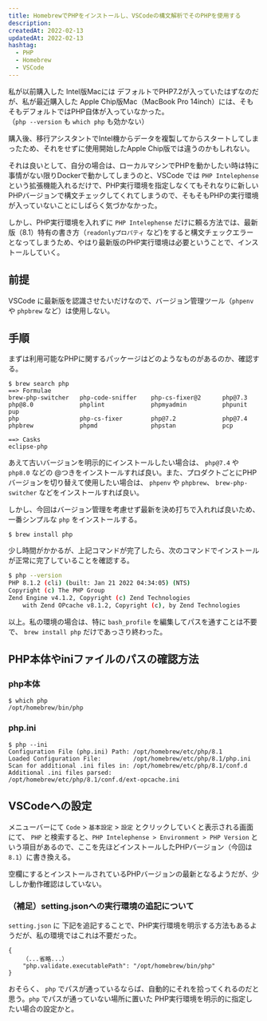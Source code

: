 ```yaml
---
title: HomebrewでPHPをインストールし、VSCodeの構文解析でそのPHPを使用する
description:
createdAt: 2022-02-13
updatedAt: 2022-02-13
hashtag: 
  - PHP
  - Homebrew
  - VSCode
---
```


私が以前購入した Intel版Macには デフォルトでPHP7.2が入っていたはずなのだが、私が最近購入した Apple Chip版Mac（MacBook Pro 14inch）には、そもそもデフォルトではPHP自体が入っていなかった。  
（`php --version` も `which php` も効かない）

購入後、移行アシスタントでIntel機からデータを複製してからスタートしてしまったため、それをせずに使用開始したApple Chip版では違うのかもしれない。

それは良いとして、自分の場合は、ローカルマシンでPHPを動かしたい時は特に事情がない限りDockerで動かしてしまうのと、VSCode では `PHP Intelephense` という拡張機能入れるだけで、PHP実行環境を指定しなくてもそれなりに新しいPHPバージョンで構文チェックしてくれてしまうので、そもそもPHPの実行環境が入っていないことにしばらく気づかなかった。

しかし、PHP実行環境を入れずに `PHP Intelephense` だけに頼る方法では、最新版（8.1）特有の書き方（`readonlyプロパティ` など)をすると構文チェックエラーとなってしまうため、やはり最新版のPHP実行環境は必要ということで、インストールしていく。

## 前提

VSCode に最新版を認識させたいだけなので、バージョン管理ツール（`phpenv` や `phpbrew` など）は使用しない。

## 手順

まずは利用可能なPHPに関するパッケージはどのようなものがあるのか、確認する。

```bash[bash]
$ brew search php
==> Formulae
brew-php-switcher   php-code-sniffer    php-cs-fixer@2      php@7.3             php@8.0             phplint             phpmyadmin          phpunit             pup
php                 php-cs-fixer        php@7.2             php@7.4             phpbrew             phpmd               phpstan             pcp

==> Casks
eclipse-php                         
```

あえて古いバージョンを明示的にインストールしたい場合は、 `php@7.4` や `php8.0` などの @つきをインストールすれば良い。また、プロダクトごとにPHPバージョンを切り替えて使用したい場合は、 `phpenv` や `phpbrew`、 `brew-php-switcher` などをインストールすれば良い。

しかし、今回はバージョン管理を考慮せず最新を決め打ちで入れれば良いため、一番シンプルな `php` をインストールする。

```bash[bash]
$ brew install php
```

少し時間がかかるが、上記コマンドが完了したら、次のコマンドでインストールが正常に完了していることを確認する。

```bash
$ php --version
PHP 8.1.2 (cli) (built: Jan 21 2022 04:34:05) (NTS)
Copyright (c) The PHP Group
Zend Engine v4.1.2, Copyright (c) Zend Technologies
    with Zend OPcache v8.1.2, Copyright (c), by Zend Technologies
```

以上。私の環境の場合は、特に `bash_profile` を編集してパスを通すことは不要で、 `brew install php` だけであっさり終わった。


## PHP本体やiniファイルのパスの確認方法

### php本体

```bash[bash]
$ which php
/opt/homebrew/bin/php
```

### php.ini

```bash[bash]
$ php --ini
Configuration File (php.ini) Path: /opt/homebrew/etc/php/8.1
Loaded Configuration File:         /opt/homebrew/etc/php/8.1/php.ini
Scan for additional .ini files in: /opt/homebrew/etc/php/8.1/conf.d
Additional .ini files parsed:      /opt/homebrew/etc/php/8.1/conf.d/ext-opcache.ini
```

## VSCodeへの設定

メニューバーにて `Code` > `基本設定` > `設定` とクリックしていくと表示される画面にて、 `PHP` と検索すると、`PHP Intelephense > Environment > PHP Version` という項目があるので、ここを先ほどインストールしたPHPバージョン（今回は `8.1`）に書き換える。

空欄にするとインストールされているPHPバージョンの最新となるようだが、少ししか動作確認はしていない。

### （補足）setting.jsonへの実行環境の追記について

`setting.json` に 下記を追記することで、PHP実行環境を明示する方法もあるようだが、私の環境ではこれは不要だった。

```json[setting.json]
{
    （...省略...）
    "php.validate.executablePath": "/opt/homebrew/bin/php"
}
```

おそらく、 `php` でパスが通っているならば、自動的にそれを拾ってくれるのだと思う。`php` でパスが通っていない場所に置いた PHP実行環境を明示的に指定したい場合の設定かと。


